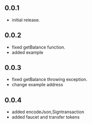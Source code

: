 ## 0.0.1

* initial release.
## 0.0.2

* fixed getBalance function.
* added example

## 0.0.3

* fixed getBalance throwing exception.
* change example address

## 0.0.4

* added encodeJson,Signtransaction
* added faucet and transfer tokens